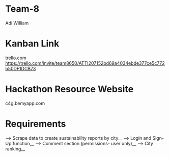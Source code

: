 # Team-8
Adi
William

# Kanban Link
trello.com
https://trello.com/invite/team8650/ATTI207152bd69a4034ebde377ce5c772b50DF1DCB73

# Hackathon Resource Website
c4g.bemyapp.com

# Requirements
--> Scrape data to create sustainability reports by city__
--> Login and Sign- Up function__
--> Comment section (permissions- user only)__
--> City ranking__
